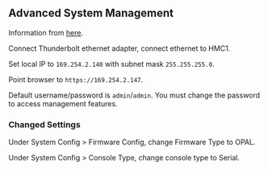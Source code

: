 ## Advanced System Management

Information from [here](https://www.ibm.com/support/knowledgecenter/TI0003N/p8hby/browser.htm).

Connect Thunderbolt ethernet adapter, connect ethernet to HMC1.

Set local IP to `169.254.2.140` with subnet mask `255.255.255.0`.

Point browser to `https://169.254.2.147`.

Default username/password is `admin`/`admin`. You must change the password to access management features.

### Changed Settings

Under System Config > Firmware Config, change Firmware Type to OPAL.

Under System Config > Console Type, change console type to Serial.
